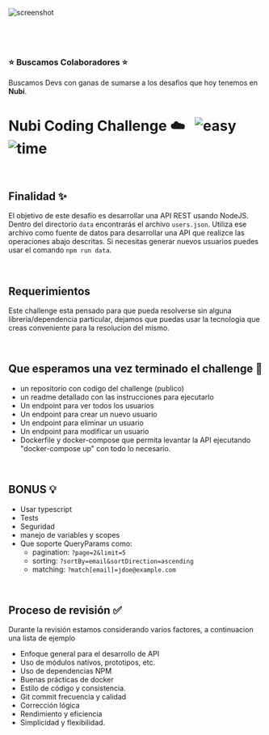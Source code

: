 ![screenshot](https://puu.sh/HyrmV/95c458d9d9.png)

#
&nbsp;
### ⭐️  Buscamos Colaboradores️ ⭐️ 
Buscamos Devs con ganas de sumarse a los desafios que hoy tenemos en **Nubi**.

# Nubi Coding Challenge ☁️ &nbsp; ![easy](https://img.shields.io/badge/-medium-orangnge) ![time](https://img.shields.io/badge/%E2%8F%B0-60m-blue) 

&nbsp;
## Finalidad ✨

El objetivo de este desafío es desarrollar una API REST usando NodeJS. Dentro del directorio `data` encontrarás el archivo `users.json`. Utiliza ese archivo como fuente de datos para desarrollar una API que realizce las operaciones abajo descritas.
Si necesitas generar nuevos usuarios puedes usar el comando `npm run data`.

&nbsp;
## Requerimientos
Este challenge esta pensado para que pueda resolverse sin alguna libreria/dependencia particular, dejamos que puedas usar la tecnologia que creas conveniente para la resolucion del mismo.


&nbsp;
## Que esperamos una vez terminado el challenge 🏁
- un repositorio con codigo del challenge (publico)
- un readme detallado con las instrucciones para ejecutarlo
- Un endpoint para ver todos los usuarios
- Un endpoint para crear un nuevo usuario
- Un endpoint para eliminar un usuario
- Un endpoint para modificar un usuario
- Dockerfile y docker-compose que permita levantar la API ejecutando "docker-compose up" con todo lo necesario.


&nbsp;
## BONUS 💡
- Usar typescript
- Tests
- Seguridad
- manejo de variables y scopes
- Que soporte QueryParams como:
  - pagination: `?page=2&limit=5`
  - sorting: `?sortBy=email&sortDirection=ascending`
  - matching: `?match[email]=jdoe@example.com`


&nbsp;
## Proceso de revisión ✅

Durante la revisión estamos considerando varios factores, a continuacion una lista de ejemplo
- Enfoque general para el desarrollo de API
- Uso de módulos nativos, prototipos, etc.
- Uso de dependencias NPM
- Buenas prácticas de docker
- Estilo de código y consistencia.
- Git commit frecuencia y calidad
- Corrección lógica
- Rendimiento y eficiencia
- Simplicidad y flexibilidad.
